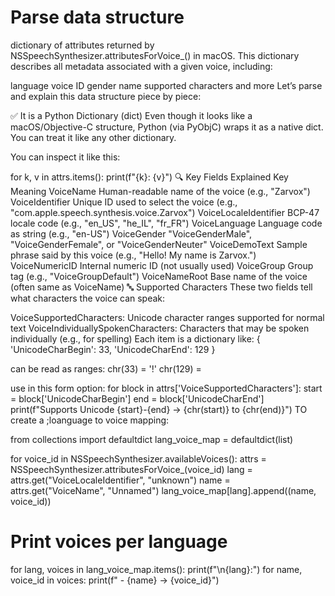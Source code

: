 

# Parse data structure
dictionary of attributes returned by NSSpeechSynthesizer.attributesForVoice_() in macOS. This dictionary describes all metadata associated with a given voice, including:

language
voice ID
gender
name
supported characters
and more
Let’s parse and explain this data structure piece by piece:

✅ It is a Python Dictionary (dict)
Even though it looks like a macOS/Objective-C structure, Python (via PyObjC) wraps it as a native dict. You can treat it like any other dictionary.

You can inspect it like this:

for k, v in attrs.items():
    print(f"{k}: {v}")
🔍 Key Fields Explained
Key	Meaning
VoiceName	Human-readable name of the voice (e.g., "Zarvox")
VoiceIdentifier	Unique ID used to select the voice (e.g., "com.apple.speech.synthesis.voice.Zarvox")
VoiceLocaleIdentifier	BCP-47 locale code (e.g., "en_US", "he_IL", "fr_FR")
VoiceLanguage	Language code as string (e.g., "en-US")
VoiceGender	"VoiceGenderMale", "VoiceGenderFemale", or "VoiceGenderNeuter"
VoiceDemoText	Sample phrase said by this voice (e.g., "Hello! My name is Zarvox.")
VoiceNumericID	Internal numeric ID (not usually used)
VoiceGroup	Group tag (e.g., "VoiceGroupDefault")
VoiceNameRoot	Base name of the voice (often same as VoiceName)
🔤 Supported Characters
These two fields tell what characters the voice can speak:

VoiceSupportedCharacters: Unicode character ranges supported for normal text
VoiceIndividuallySpokenCharacters: Characters that may be spoken individually (e.g., for spelling)
Each item is a dictionary like:
{
  'UnicodeCharBegin': 33,
  'UnicodeCharEnd': 129
}

can be read as ranges:
chr(33) = '!'
chr(129) = <non-printable>

use in this form option:
for block in attrs['VoiceSupportedCharacters']:
    start = block['UnicodeCharBegin']
    end = block['UnicodeCharEnd']
    print(f"Supports Unicode {start}-{end} → {chr(start)} to {chr(end)}")
TO create a ;loanguage to voice mapping:   

from collections import defaultdict
lang_voice_map = defaultdict(list)

for voice_id in NSSpeechSynthesizer.availableVoices():
    attrs = NSSpeechSynthesizer.attributesForVoice_(voice_id)
    lang = attrs.get("VoiceLocaleIdentifier", "unknown")
    name = attrs.get("VoiceName", "Unnamed")
    lang_voice_map[lang].append((name, voice_id))

# Print voices per language
for lang, voices in lang_voice_map.items():
    print(f"\n{lang}:")
    for name, voice_id in voices:
        print(f"  - {name} → {voice_id}")
